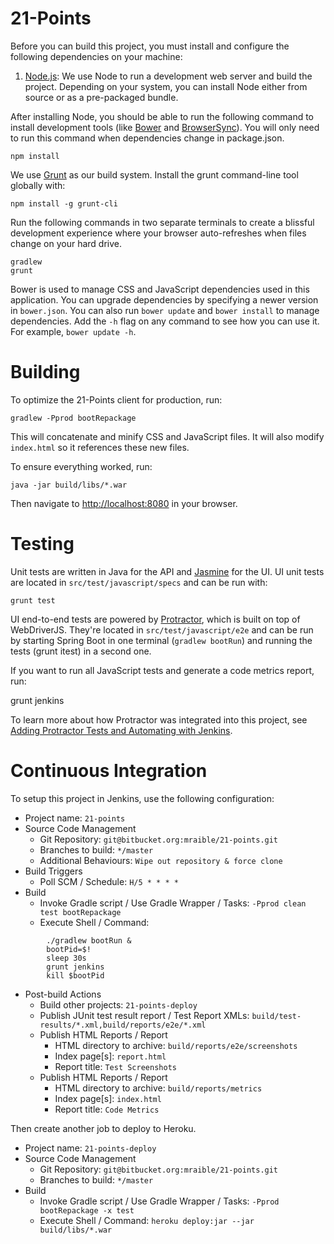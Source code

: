 # 21-Points
Before you can build this project, you must install and configure the following dependencies on your machine:

1. [Node.js][]: We use Node to run a development web server and build the project.
   Depending on your system, you can install Node either from source or as a pre-packaged bundle.

After installing Node, you should be able to run the following command to install development tools (like
[Bower][] and [BrowserSync][]). You will only need to run this command when dependencies change in package.json.

    npm install

We use [Grunt][] as our build system. Install the grunt command-line tool globally with:

    npm install -g grunt-cli

Run the following commands in two separate terminals to create a blissful development experience where your browser
auto-refreshes when files change on your hard drive.

    gradlew
    grunt

Bower is used to manage CSS and JavaScript dependencies used in this application. You can upgrade dependencies by
specifying a newer version in `bower.json`. You can also run `bower update` and `bower install` to manage dependencies.
Add the `-h` flag on any command to see how you can use it. For example, `bower update -h`.

# Building

To optimize the 21-Points client for production, run:

    gradlew -Pprod bootRepackage

This will concatenate and minify CSS and JavaScript files. It will also modify `index.html` so it references
these new files.

To ensure everything worked, run:

    java -jar build/libs/*.war

Then navigate to [http://localhost:8080](http://localhost:8080) in your browser.

# Testing

Unit tests are written in Java for the API and [Jasmine][] for the UI. UI unit tests are located in `src/test/javascript/specs` and can be run with:

    grunt test

UI end-to-end tests are powered by [Protractor][], which is built on top of WebDriverJS. They're located in `src/test/javascript/e2e` and can be run by starting Spring Boot in one terminal (`gradlew bootRun`) and
running the tests (grunt itest) in a second one.

If you want to run all JavaScript tests and generate a code metrics report, run:

grunt jenkins

To learn more about how Protractor was integrated into this project, see
[Adding Protractor Tests and Automating with Jenkins](http://www.jhipster-book.com/#!/news/entry/adding-protractor-tests).

# Continuous Integration

To setup this project in Jenkins, use the following configuration:

* Project name: `21-points`
* Source Code Management
    * Git Repository: `git@bitbucket.org:mraible/21-points.git`
    * Branches to build: `*/master`
    * Additional Behaviours: `Wipe out repository & force clone`
* Build Triggers
    * Poll SCM / Schedule: `H/5 * * * *`
* Build
    * Invoke Gradle script / Use Gradle Wrapper / Tasks: `-Pprod clean test bootRepackage`
    * Execute Shell / Command:
```    
        ./gradlew bootRun &
        bootPid=$!
        sleep 30s
        grunt jenkins
        kill $bootPid
```
* Post-build Actions
    * Build other projects: `21-points-deploy`
    * Publish JUnit test result report / Test Report XMLs: `build/test-results/*.xml,build/reports/e2e/*.xml`
    * Publish HTML Reports / Report
        * HTML directory to archive: `build/reports/e2e/screenshots`
        * Index page[s]: `report.html`
        * Report title: `Test Screenshots`
    * Publish HTML Reports / Report
        * HTML directory to archive: `build/reports/metrics`
        * Index page[s]: `index.html`
        * Report title: `Code Metrics`

Then create another job to deploy to Heroku.

* Project name: `21-points-deploy`
* Source Code Management
    * Git Repository: `git@bitbucket.org:mraible/21-points.git`
    * Branches to build: `*/master`
* Build
    * Invoke Gradle script / Use Gradle Wrapper / Tasks: `-Pprod bootRepackage -x test`
    * Execute Shell / Command: `heroku deploy:jar --jar build/libs/*.war`

[Node.js]: https://nodejs.org/
[Bower]: http://bower.io/
[Grunt]: http://gruntjs.com/
[BrowserSync]: http://www.browsersync.io/
[Karma]: http://karma-runner.github.io/
[Jasmine]: http://jasmine.github.io/2.0/introduction.html
[Protractor]: https://angular.github.io/protractor/

